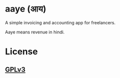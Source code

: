 # aaye (आय)
A simple invoicing and accounting app for freelancers.

Aaye means revenue in hindi. 

# License
## [GPLv3](http://www.gnu.org/licenses/gpl-3.0.en.html)
